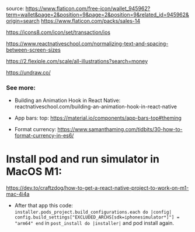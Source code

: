 source: https://www.flaticon.com/free-icon/wallet_945962?term=wallet&page=2&position=9&page=2&position=9&related_id=945962&origin=search
https://www.flaticon.com/packs/sales-14

https://icons8.com/icon/set/transaction/ios

https://www.reactnativeschool.com/normalizing-text-and-spacing-between-screen-sizes

https://2.flexiple.com/scale/all-illustrations?search=money

https://undraw.co/

### See more:

- Building an Animation Hook in React Native: reactnativeschool.com/building-an-animation-hook-in-react-native

- App bars: top: https://material.io/components/app-bars-top#theming

- Format currency: https://www.samanthaming.com/tidbits/30-how-to-format-currency-in-es6/

# Install pod and run simulator in MacOS M1:

https://dev.to/craftzdog/how-to-get-a-react-native-project-to-work-on-m1-mac-4i4a

- After that app this code:
  `installer.pods_project.build_configurations.each do |config| config.build_settings["EXCLUDED_ARCHS[sdk=iphonesimulator*]"] = "arm64" end`
  in `post_install do |installer|` and pod install again.
